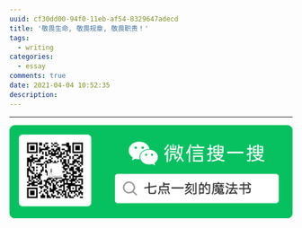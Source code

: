 ```yaml
---
uuid: cf30dd00-94f0-11eb-af54-8329647adecd
title: '敬畏生命, 敬畏规章, 敬畏职责！'
tags:
  - writing
categories:
  - essay
comments: true
date: 2021-04-04 10:52:35
description:
---
```



<!--more-->
<!-- 1. 发布前：删除草稿的 uuid -->
<!-- 2. 发布后：补充tag，category -->


---  
![20200131220947.png](source/_posts/assets/images/leunggeorge.github.io-image-9%201.png)
